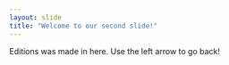```yaml
---
layout: slide
title: "Welcome to our second slide!"
---
```

Editions was made in here.
Use the left arrow to go back!
